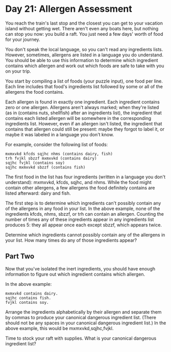 # Day 21: Allergen Assessment
You reach the train's last stop and the closest you can get to your vacation island without getting
wet. There aren't even any boats here, but nothing can stop you now: you build a raft. You just need
a few days' worth of food for your journey.

You don't speak the local language, so you can't read any ingredients lists. However, sometimes,
allergens are listed in a language you do understand. You should be able to use this information
to determine which ingredient contains which allergen and work out which foods are safe to take
with you on your trip.

You start by compiling a list of foods (your puzzle input), one food per line. Each line includes that
food's ingredients list followed by some or all of the allergens the food contains.

Each allergen is found in exactly one ingredient. Each ingredient contains zero or one allergen.
Allergens aren't always marked; when they're listed (as in (contains nuts, shellfish) after
an ingredients list), the ingredient that contains each listed allergen will be somewhere
in the corresponding ingredients list. However, even if an allergen isn't listed, the ingredient that
contains that allergen could still be present: maybe they forgot to label it, or maybe it was labeled
in a language you don't know.

For example, consider the following list of foods:

```
mxmxvkd kfcds sqjhc nhms (contains dairy, fish)
trh fvjkl sbzzf mxmxvkd (contains dairy)
sqjhc fvjkl (contains soy)
sqjhc mxmxvkd sbzzf (contains fish)
```

The first food in the list has four ingredients (written in a language you don't understand):
mxmxvkd, kfcds, sqjhc, and nhms. While the food might contain other allergens, a few allergens the food
definitely contains are listed afterward: dairy and fish.

The first step is to determine which ingredients can't possibly contain any of the allergens in any
food in your list. In the above example, none of the ingredients kfcds, nhms, sbzzf, or trh can contain
an allergen. Counting the number of times any of these ingredients appear
in any ingredients list produces 5: they all appear once each except sbzzf, which appears twice.

Determine which ingredients cannot possibly contain any of the allergens in your list. How many times
do any of those ingredients appear?

## Part Two
Now that you've isolated the inert ingredients, you should have enough information to figure out
which ingredient contains which allergen.

In the above example:

```
mxmxvkd contains dairy.
sqjhc contains fish.
fvjkl contains soy.
```

Arrange the ingredients alphabetically by their allergen and separate them by commas to produce your
canonical dangerous ingredient list. (There should not be any spaces in your canonical dangerous
ingredient list.) In the above example, this would be mxmxvkd,sqjhc,fvjkl.

Time to stock your raft with supplies. What is your canonical dangerous ingredient list?
